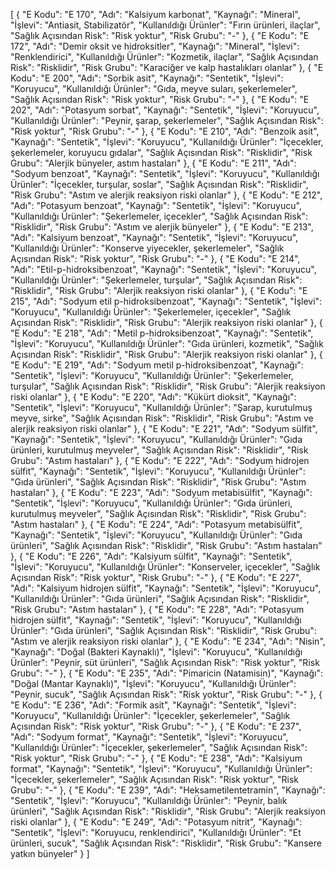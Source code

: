 [
    {
        "E Kodu": "E 170",
        "Adı": "Kalsiyum karbonat",
        "Kaynağı": "Mineral",
        "İşlevi": "Antiasit, Stabilizatör",
        "Kullanıldığı Ürünler": "Fırın ürünleri, ilaçlar",
        "Sağlık Açısından Risk": "Risk yoktur",
        "Risk Grubu": "-"
    },
    {
        "E Kodu": "E 172",
        "Adı": "Demir oksit ve hidroksitler",
        "Kaynağı": "Mineral",
        "İşlevi": "Renklendirici",
        "Kullanıldığı Ürünler": "Kozmetik, ilaçlar",
        "Sağlık Açısından Risk": "Risklidir",
        "Risk Grubu": "Karaciğer ve kalp hastalıkları olanlar"
    },
    {
        "E Kodu": "E 200",
        "Adı": "Sorbik asit",
        "Kaynağı": "Sentetik",
        "İşlevi": "Koruyucu",
        "Kullanıldığı Ürünler": "Gıda, meyve suları, şekerlemeler",
        "Sağlık Açısından Risk": "Risk yoktur",
        "Risk Grubu": "-"
    },
    {
        "E Kodu": "E 202",
        "Adı": "Potasyum sorbat",
        "Kaynağı": "Sentetik",
        "İşlevi": "Koruyucu",
        "Kullanıldığı Ürünler": "Peynir, şarap, şekerlemeler",
        "Sağlık Açısından Risk": "Risk yoktur",
        "Risk Grubu": "-"
    },
    {
        "E Kodu": "E 210",
        "Adı": "Benzoik asit",
        "Kaynağı": "Sentetik",
        "İşlevi": "Koruyucu",
        "Kullanıldığı Ürünler": "İçecekler, şekerlemeler, koruyucu gıdalar",
        "Sağlık Açısından Risk": "Risklidir",
        "Risk Grubu": "Alerjik bünyeler, astım hastaları"
    },
    {
        "E Kodu": "E 211",
        "Adı": "Sodyum benzoat",
        "Kaynağı": "Sentetik",
        "İşlevi": "Koruyucu",
        "Kullanıldığı Ürünler": "İçecekler, turşular, soslar",
        "Sağlık Açısından Risk": "Risklidir",
        "Risk Grubu": "Astım ve alerjik reaksiyon riski olanlar"
    },
    {
        "E Kodu": "E 212",
        "Adı": "Potasyum benzoat",
        "Kaynağı": "Sentetik",
        "İşlevi": "Koruyucu",
        "Kullanıldığı Ürünler": "Şekerlemeler, içecekler",
        "Sağlık Açısından Risk": "Risklidir",
        "Risk Grubu": "Astım ve alerjik bünyeler"
    },
    {
        "E Kodu": "E 213",
        "Adı": "Kalsiyum benzoat",
        "Kaynağı": "Sentetik",
        "İşlevi": "Koruyucu",
        "Kullanıldığı Ürünler": "Konserve yiyecekler, şekerlemeler",
        "Sağlık Açısından Risk": "Risk yoktur",
        "Risk Grubu": "-"
    },
    {
        "E Kodu": "E 214",
        "Adı": "Etil-p-hidroksibenzoat",
        "Kaynağı": "Sentetik",
        "İşlevi": "Koruyucu",
        "Kullanıldığı Ürünler": "Şekerlemeler, turşular",
        "Sağlık Açısından Risk": "Risklidir",
        "Risk Grubu": "Alerjik reaksiyon riski olanlar"
    },
    {
        "E Kodu": "E 215",
        "Adı": "Sodyum etil p-hidroksibenzoat",
        "Kaynağı": "Sentetik",
        "İşlevi": "Koruyucu",
        "Kullanıldığı Ürünler": "Şekerlemeler, içecekler",
        "Sağlık Açısından Risk": "Risklidir",
        "Risk Grubu": "Alerjik reaksiyon riski olanlar"
    },
    {
        "E Kodu": "E 218",
        "Adı": "Metil p-hidroksibenzoat",
        "Kaynağı": "Sentetik",
        "İşlevi": "Koruyucu",
        "Kullanıldığı Ürünler": "Gıda ürünleri, kozmetik",
        "Sağlık Açısından Risk": "Risklidir",
        "Risk Grubu": "Alerjik reaksiyon riski olanlar"
    },
    {
        "E Kodu": "E 219",
        "Adı": "Sodyum metil p-hidroksibenzoat",
        "Kaynağı": "Sentetik",
        "İşlevi": "Koruyucu",
        "Kullanıldığı Ürünler": "Şekerlemeler, turşular",
        "Sağlık Açısından Risk": "Risklidir",
        "Risk Grubu": "Alerjik reaksiyon riski olanlar"
    },
    {
        "E Kodu": "E 220",
        "Adı": "Kükürt dioksit",
        "Kaynağı": "Sentetik",
        "İşlevi": "Koruyucu",
        "Kullanıldığı Ürünler": "Şarap, kurutulmuş meyve, sirke",
        "Sağlık Açısından Risk": "Risklidir",
        "Risk Grubu": "Astım ve alerjik reaksiyon riski olanlar"
    },
    {
        "E Kodu": "E 221",
        "Adı": "Sodyum sülfit",
        "Kaynağı": "Sentetik",
        "İşlevi": "Koruyucu",
        "Kullanıldığı Ürünler": "Gıda ürünleri, kurutulmuş meyveler",
        "Sağlık Açısından Risk": "Risklidir",
        "Risk Grubu": "Astım hastaları"
    },
    {
        "E Kodu": "E 222",
        "Adı": "Sodyum hidrojen sülfit",
        "Kaynağı": "Sentetik",
        "İşlevi": "Koruyucu",
        "Kullanıldığı Ürünler": "Gıda ürünleri",
        "Sağlık Açısından Risk": "Risklidir",
        "Risk Grubu": "Astım hastaları"
    },
    {
        "E Kodu": "E 223",
        "Adı": "Sodyum metabisülfit",
        "Kaynağı": "Sentetik",
        "İşlevi": "Koruyucu",
        "Kullanıldığı Ürünler": "Gıda ürünleri, kurutulmuş meyveler",
        "Sağlık Açısından Risk": "Risklidir",
        "Risk Grubu": "Astım hastaları"
    },
    {
        "E Kodu": "E 224",
        "Adı": "Potasyum metabisülfit",
        "Kaynağı": "Sentetik",
        "İşlevi": "Koruyucu",
        "Kullanıldığı Ürünler": "Gıda ürünleri",
        "Sağlık Açısından Risk": "Risklidir",
        "Risk Grubu": "Astım hastaları"
    },
    {
        "E Kodu": "E 226",
        "Adı": "Kalsiyum sülfit",
        "Kaynağı": "Sentetik",
        "İşlevi": "Koruyucu",
        "Kullanıldığı Ürünler": "Konserveler, içecekler",
        "Sağlık Açısından Risk": "Risk yoktur",
        "Risk Grubu": "-"
    },
    {
        "E Kodu": "E 227",
        "Adı": "Kalsiyum hidrojen sülfit",
        "Kaynağı": "Sentetik",
        "İşlevi": "Koruyucu",
        "Kullanıldığı Ürünler": "Gıda ürünleri",
        "Sağlık Açısından Risk": "Risklidir",
        "Risk Grubu": "Astım hastaları"
    },
    {
        "E Kodu": "E 228",
        "Adı": "Potasyum hidrojen sülfit",
        "Kaynağı": "Sentetik",
        "İşlevi": "Koruyucu",
        "Kullanıldığı Ürünler": "Gıda ürünleri",
        "Sağlık Açısından Risk": "Risklidir",
        "Risk Grubu": "Astım ve alerjik reaksiyon riski olanlar"
    },
    {
        "E Kodu": "E 234",
        "Adı": "Nisin",
        "Kaynağı": "Doğal (Bakteri Kaynaklı)",
        "İşlevi": "Koruyucu",
        "Kullanıldığı Ürünler": "Peynir, süt ürünleri",
        "Sağlık Açısından Risk": "Risk yoktur",
        "Risk Grubu": "-"
    },
    {
        "E Kodu": "E 235",
        "Adı": "Pimaricin (Natamisin)",
        "Kaynağı": "Doğal (Mantar Kaynaklı)",
        "İşlevi": "Koruyucu",
        "Kullanıldığı Ürünler": "Peynir, sucuk",
        "Sağlık Açısından Risk": "Risk yoktur",
        "Risk Grubu": "-"
    },
    {
        "E Kodu": "E 236",
        "Adı": "Formik asit",
        "Kaynağı": "Sentetik",
        "İşlevi": "Koruyucu",
        "Kullanıldığı Ürünler": "İçecekler, şekerlemeler",
        "Sağlık Açısından Risk": "Risk yoktur",
        "Risk Grubu": "-"
    },
    {
        "E Kodu": "E 237",
        "Adı": "Sodyum format",
        "Kaynağı": "Sentetik",
        "İşlevi": "Koruyucu",
        "Kullanıldığı Ürünler": "İçecekler, şekerlemeler",
        "Sağlık Açısından Risk": "Risk yoktur",
        "Risk Grubu": "-"
    },
    {
        "E Kodu": "E 238",
        "Adı": "Kalsiyum format",
        "Kaynağı": "Sentetik",
        "İşlevi": "Koruyucu",
        "Kullanıldığı Ürünler": "İçecekler, şekerlemeler",
        "Sağlık Açısından Risk": "Risk yoktur",
        "Risk Grubu": "-"
    },
    {
        "E Kodu": "E 239",
        "Adı": "Heksametilentetramin",
        "Kaynağı": "Sentetik",
        "İşlevi": "Koruyucu",
        "Kullanıldığı Ürünler": "Peynir, balık ürünleri",
        "Sağlık Açısından Risk": "Risklidir",
        "Risk Grubu": "Alerjik reaksiyon riski olanlar"
    },
    {
        "E Kodu": "E 249",
        "Adı": "Potasyum nitrit",
        "Kaynağı": "Sentetik",
        "İşlevi": "Koruyucu, renklendirici",
        "Kullanıldığı Ürünler": "Et ürünleri, sucuk",
        "Sağlık Açısından Risk": "Risklidir",
        "Risk Grubu": "Kansere yatkın bünyeler"
    }
]
